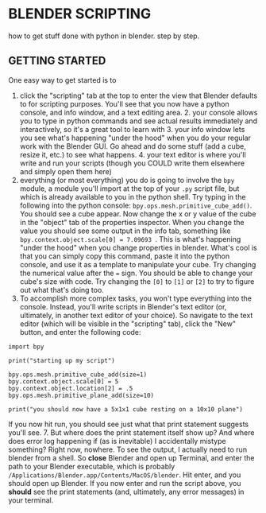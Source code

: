 # BLENDER SCRIPTING
how to get stuff done with python in blender. step by step.

## GETTING STARTED
One easy way to get started is to
1. click the "scripting" tab at the top to enter the view that Blender defaults to for scripting purposes. You'll see that you now have a python console, and info window, and a text editing area.
	2. your console allows you to type in python commands and see actual results immediately and interactively, so it's a great tool to learn with
	3. your info window lets you see what's happening "under the hood" when you do your regular work with the Blender GUI. Go ahead and do some stuff (add a cube, resize it, etc.) to see what happens.
	4. your text editor is where you'll write and run your scripts (though you COULD write them elsewhere and simply open them here)
5. everything (or most everything) you do is going to involve the `bpy` module, a module you'll import at the top of your `.py` script file, but which is already available to you in the python shell. Try typing in the following into the python console: `bpy.ops.mesh.primitive_cube_add()`. You should see a cube appear. Now change the x or y value of the cube in the "object" tab of the properties inspector. When you change the value you should see some output in the info tab, something like `bpy.context.object.scale[0] = 7.09693
`. This is what's happening "under the hood" when you change properties in blender. What's cool is that you can simply copy this command, paste it into the python console, and use it as a template to manipulate your cube. Try changing the numerical value after the `=` sign.  You should be able to change your cube's size with code. Try changing the `[0]` to `[1]` or `[2]` to try to figure out what that's doing too.
6. To accomplish more complex tasks, you won't type everything into the console. Instead, you'll write scripts in Blender's text editor (or, ultimately, in another text editor of your choice). So navigate to the text editor (which will be visible in the "scripting" tab), click the "New" button, and enter the following code:

```
import bpy

print("starting up my script")

bpy.ops.mesh.primitive_cube_add(size=1)
bpy.context.object.scale[0] = 5
bpy.context.object.location[2] = .5
bpy.ops.mesh.primitive_plane_add(size=10)

print("you should now have a 5x1x1 cube resting on a 10x10 plane")
```
If you now hit run, you should see just what that print statement suggests you'll see.
7. But where does the print statement itself show up? And where does error log happening if (as is inevitable) I accidentally mistype something? Right now, nowhere. To see the output, I actually need to run blender from a shell. So **close** Blender and open up Terminal, and enter the path to your Blender executable, which is probably `/Applications/Blender.app/Contents/MacOS/blender`. Hit enter, and you should open up Blender. If you now enter and run the script above, you **should** see the print statements (and, ultimately, any error messages) in your terminal.

<!--stackedit_data:
eyJoaXN0b3J5IjpbMTkxMjU4Mzg4Nl19
-->